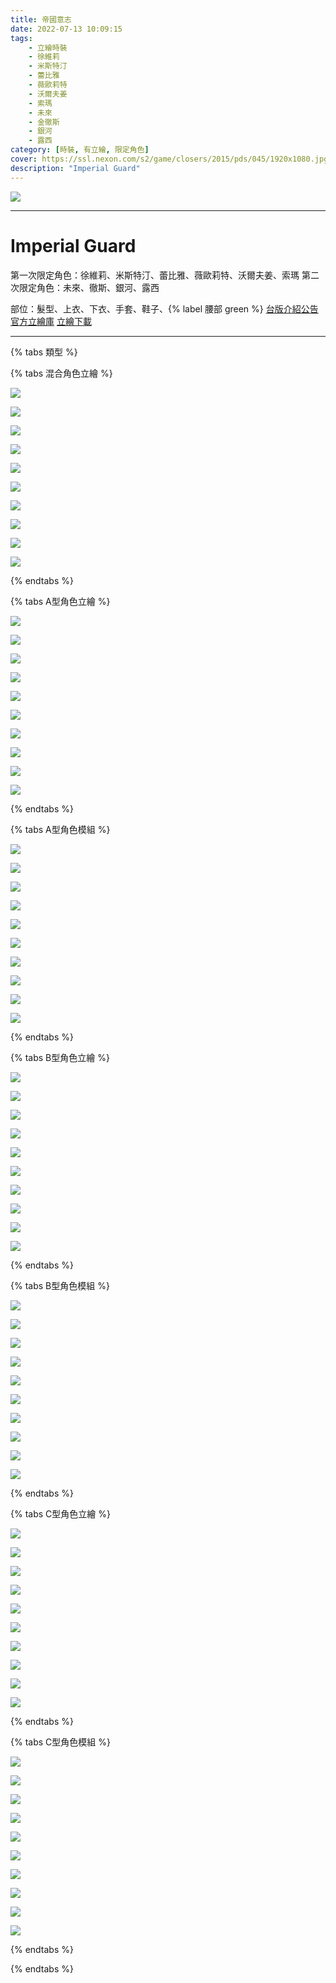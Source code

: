 ```yaml
---
title: 帝國意志
date: 2022-07-13 10:09:15
tags:
    - 立繪時裝
    - 徐維莉
    - 米斯特汀
    - 蕾比雅
    - 薇歐莉特
    - 沃爾夫姜
    - 索瑪
    - 未來
    - 金徹斯
    - 銀河
    - 露西
category: [時裝, 有立繪, 限定角色]
cover: https://ssl.nexon.com/s2/game/closers/2015/pds/045/1920x1080.jpg
description: "Imperial Guard"
---
```


![](https://ssl.nexon.com/s2/game/closers/2015/pds/045/1920x1080.jpg)

---
# Imperial Guard

第一次限定角色：徐維莉、米斯特汀、蕾比雅、薇歐莉特、沃爾夫姜、索瑪
第二次限定角色：未來、徹斯、銀河、露西

部位：髮型、上衣、下衣、手套、鞋子、{% label 腰部 green %}
[台版介紹公告](https://cls.mangot5.com/game/cls/news/detail?contentNo=50262)
[官方立繪庫](https://closers.nexon.com/Pds/FanSiteKit)
[立繪下載](https://closers.vod.nexoncdn.co.kr/site/fansitekit/Closers_FansiteKit_imperial_220113.zip)


---
{% tabs 類型 %}
<!-- tab <font color=#6495ED><b>混合立繪</b></font>-->
{% tabs 混合角色立繪 %}
<!-- tab 徐維莉(Yuri)-->
![](https://i.imgur.com/JbHDFrJ.jpg)
<!-- endtab -->
<!-- tab 米斯特汀(Tein)-->
![](https://i.imgur.com/aFHyspN.jpg)
<!-- endtab -->
<!-- tab 蕾比雅(Levia)-->
![](https://i.imgur.com/3rTyjT7.jpg)
<!-- endtab -->
<!-- tab 薇歐莉特(Violet)-->
![](https://i.imgur.com/a9dwwRj.jpg)
<!-- endtab -->
<!-- tab 沃爾夫姜(Wolfgang)-->
![](https://i.imgur.com/cJHweNG.jpg)
<!-- endtab -->
<!-- tab 索瑪(Soma)-->
![](https://i.imgur.com/UTSXAye.jpg)
<!-- endtab -->
<!-- tab 未來(Mirae)-->
![](https://i.imgur.com/WepmzG8.jpg)
<!-- endtab -->
<!-- tab 徹斯(Chulsoo)-->
![](https://i.imgur.com/7UChFag.jpg)
<!-- endtab -->
<!-- tab 銀河(Eunha)-->
![](https://i.imgur.com/3G52Y3n.jpg)
<!-- endtab -->
<!-- tab 露西(Lucy)-->
![](https://i.imgur.com/RBX0Ezn.jpg)
<!-- endtab -->
{% endtabs %}
<!-- endtab -->

<!-- tab <font color=#DE3163><b>立繪A型</b></font>-->
{% tabs A型角色立繪 %}
<!-- tab 徐維莉(Yuri)-->
![](https://i.imgur.com/70JAqzL.jpg)
<!-- endtab -->
<!-- tab 米斯特汀(Tein)-->
![](https://i.imgur.com/OPZnB2z.jpg)
<!-- endtab -->
<!-- tab 蕾比雅(Levia)-->
![](https://i.imgur.com/yqlWkl3.jpg)
<!-- endtab -->
<!-- tab 薇歐莉特(Violet)-->
![](https://i.imgur.com/gkCuG48.jpg)
<!-- endtab -->
<!-- tab 沃爾夫姜(Wolfgang)-->
![](https://i.imgur.com/thPpal7.jpg)
<!-- endtab -->
<!-- tab 索瑪(Soma)-->
![](https://i.imgur.com/7u5gfjX.jpg)
<!-- endtab -->
<!-- tab 未來(Mirae)-->
![](https://i.imgur.com/IfntbpW.jpg)
<!-- endtab -->
<!-- tab 徹斯(Chulsoo)-->
![](https://i.imgur.com/rxfwdUy.jpg)
<!-- endtab -->
<!-- tab 銀河(Eunha)-->
![](https://i.imgur.com/YWfvESV.jpg)
<!-- endtab -->
<!-- tab 露西(Lucy)-->
![](https://i.imgur.com/B9qpKSD.jpg)
<!-- endtab -->
{% endtabs %}
<!-- endtab -->

<!-- tab 模組A型-->
{% tabs A型角色模組 %}
<!-- tab 徐維莉(Yuri)-->
![](https://i.imgur.com/9TZxqVh.png)
<!-- endtab -->
<!-- tab 米斯特汀(Tein)-->
![](https://i.imgur.com/oLEpV4R.png)
<!-- endtab -->
<!-- tab 蕾比雅(Levia)-->
![](https://i.imgur.com/KMrTMey.png)
<!-- endtab -->
<!-- tab 薇歐莉特(Violet)-->
![](https://i.imgur.com/enBIgAx.png)
<!-- endtab -->
<!-- tab 沃爾夫姜(Wolfgang)-->
![](https://i.imgur.com/edejDr5.png)
<!-- endtab -->
<!-- tab 索瑪(Soma)-->
![](https://i.imgur.com/qsneTQs.png)
<!-- endtab -->
<!-- tab 未來(Mirae)-->
![](https://i.imgur.com/TsUgK7G.png)
<!-- endtab -->
<!-- tab 徹斯(Chulsoo)-->
![](https://i.imgur.com/jzJUubd.png)
<!-- endtab -->
<!-- tab 銀河(Eunha)-->
![](https://i.imgur.com/zkVJA7j.png)
<!-- endtab -->
<!-- tab 露西(Lucy)-->
![](https://i.imgur.com/KVZdPh6.png)
<!-- endtab -->
{% endtabs %}
<!-- endtab -->

<!-- tab <font color=#DE3163><b>立繪B型</b></font>-->
{% tabs B型角色立繪 %}
<!-- tab 徐維莉(Yuri)-->
![](https://i.imgur.com/t6u2q26.jpg)
<!-- endtab -->
<!-- tab 米斯特汀(Tein)-->
![](https://i.imgur.com/YqEIQhl.jpg)
<!-- endtab -->
<!-- tab 蕾比雅(Levia)-->
![](https://i.imgur.com/ffkuEId.jpg)
<!-- endtab -->
<!-- tab 薇歐莉特(Violet)-->
![](https://i.imgur.com/TRGqbPg.jpg)
<!-- endtab -->
<!-- tab 沃爾夫姜(Wolfgang)-->
![](https://i.imgur.com/eTSJenf.jpg)
<!-- endtab -->
<!-- tab 索瑪(Soma)-->
![](https://i.imgur.com/iMxcoa2.jpg)
<!-- endtab -->
<!-- tab 未來(Mirae)-->
![](https://i.imgur.com/IkFxAi4.jpg)
<!-- endtab -->
<!-- tab 徹斯(Chulsoo)-->
![](https://i.imgur.com/jNz2W62.jpg)
<!-- endtab -->
<!-- tab 銀河(Eunha)-->
![](https://i.imgur.com/bO1Nl3e.jpg)
<!-- endtab -->
<!-- tab 露西(Lucy)-->
![](https://i.imgur.com/Umz010I.jpg)
<!-- endtab -->
{% endtabs %}
<!-- endtab -->

<!-- tab 模組B型-->
{% tabs B型角色模組 %}
<!-- tab 徐維莉(Yuri)-->
![](https://i.imgur.com/uXwwFKh.png)
<!-- endtab -->
<!-- tab 米斯特汀(Tein)-->
![](https://i.imgur.com/5z25dnL.png)
<!-- endtab -->
<!-- tab 蕾比雅(Levia)-->
![](https://i.imgur.com/fV9XnHz.png)
<!-- endtab -->
<!-- tab 薇歐莉特(Violet)-->
![](https://i.imgur.com/x7qv5zH.png)
<!-- endtab -->
<!-- tab 沃爾夫姜(Wolfgang)-->
![](https://i.imgur.com/pascRpP.png)
<!-- endtab -->
<!-- tab 索瑪(Soma)-->
![](https://i.imgur.com/sy74d6A.png)
<!-- endtab -->
<!-- tab 未來(Mirae)-->
![](https://i.imgur.com/rkjnn0Q.png)
<!-- endtab -->
<!-- tab 徹斯(Chulsoo)-->
![](https://i.imgur.com/Ds4moMd.png)
<!-- endtab -->
<!-- tab 銀河(Eunha)-->
![](https://i.imgur.com/WxhlNY2.png)
<!-- endtab -->
<!-- tab 露西(Lucy)-->
![](https://i.imgur.com/0QpibpB.png)
<!-- endtab -->
{% endtabs %}
<!-- endtab -->

<!-- tab <font color=#DE3163><b>立繪C型</b></font>-->
{% tabs C型角色立繪 %}
<!-- tab 徐維莉(Yuri)-->
![](https://i.imgur.com/9AmFXsX.jpg)
<!-- endtab -->
<!-- tab 米斯特汀(Tein)-->
![](https://i.imgur.com/wuLvSvT.jpg)
<!-- endtab -->
<!-- tab 蕾比雅(Levia)-->
![](https://i.imgur.com/T0VrBLF.jpg)
<!-- endtab -->
<!-- tab 薇歐莉特(Violet)-->
![](https://i.imgur.com/OamKtEA.jpg)
<!-- endtab -->
<!-- tab 沃爾夫姜(Wolfgang)-->
![](https://i.imgur.com/x5LuASj.jpg)
<!-- endtab -->
<!-- tab 索瑪(Soma)-->
![](https://i.imgur.com/0Vg5qbd.jpg)
<!-- endtab -->
<!-- tab 未來(Mirae)-->
![](https://i.imgur.com/7uEf5jb.jpg)
<!-- endtab -->
<!-- tab 徹斯(Chulsoo)-->
![](https://i.imgur.com/B6eEGkF.jpg)
<!-- endtab -->
<!-- tab 銀河(Eunha)-->
![](https://i.imgur.com/TocpZZM.jpg)
<!-- endtab -->
<!-- tab 露西(Lucy)-->
![](https://i.imgur.com/G9dzrui.jpg)
<!-- endtab -->
{% endtabs %}
<!-- endtab -->

<!-- tab 模組C型-->
{% tabs C型角色模組 %}
<!-- tab 徐維莉(Yuri)-->
![](https://i.imgur.com/oKScxJm.png)
<!-- endtab -->
<!-- tab 米斯特汀(Tein)-->
![](https://i.imgur.com/XaqNvhP.png)
<!-- endtab -->
<!-- tab 蕾比雅(Levia)-->
![](https://i.imgur.com/p8jRoLh.png)
<!-- endtab -->
<!-- tab 薇歐莉特(Violet)-->
![](https://i.imgur.com/acf6zpQ.png)
<!-- endtab -->
<!-- tab 沃爾夫姜(Wolfgang)-->
![](https://i.imgur.com/fMSMZQn.png)
<!-- endtab -->
<!-- tab 索瑪(Soma)-->
![](https://i.imgur.com/xlrrO9k.png)
<!-- endtab -->
<!-- tab 未來(Mirae)-->
![](https://i.imgur.com/YppDsMd.png)
<!-- endtab -->
<!-- tab 徹斯(Chulsoo)-->
![](https://i.imgur.com/Wo3YOe9.png)
<!-- endtab -->
<!-- tab 銀河(Eunha)-->
![](https://i.imgur.com/2fo4bIx.png)
<!-- endtab -->
<!-- tab 露西(Lucy)-->
![](https://i.imgur.com/2e5qzX2.png)
<!-- endtab -->
{% endtabs %}
<!-- endtab -->

{% endtabs %}
